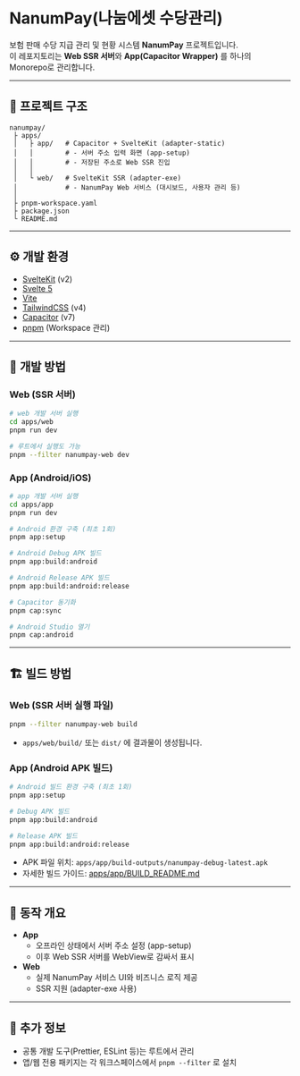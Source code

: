# NanumPay(나눔에셋 수당관리)

보험 판매 수당 지급 관리 및 현황 시스템 **NanumPay** 프로젝트입니다.  
이 레포지토리는 **Web SSR 서버**와 **App(Capacitor Wrapper)** 를 하나의 Monorepo로 관리합니다.

---

## 📂 프로젝트 구조

```
nanumpay/
 ├ apps/
 │   ├ app/   # Capacitor + SvelteKit (adapter-static)
 │   │        # - 서버 주소 입력 화면 (app-setup)
 │   │        # - 저장된 주소로 Web SSR 진입
 │   │
 │   └ web/   # SvelteKit SSR (adapter-exe)
 │            # - NanumPay Web 서비스 (대시보드, 사용자 관리 등)
 │
 ├ pnpm-workspace.yaml
 ├ package.json
 └ README.md
```

---

## ⚙️ 개발 환경

- [SvelteKit](https://kit.svelte.dev/) (v2)
- [Svelte 5](https://svelte.dev/)
- [Vite](https://vitejs.dev/)
- [TailwindCSS](https://tailwindcss.com/) (v4)
- [Capacitor](https://capacitorjs.com/) (v7)
- [pnpm](https://pnpm.io/) (Workspace 관리)

---

## 🚀 개발 방법

### Web (SSR 서버)

```bash
# web 개발 서버 실행
cd apps/web
pnpm run dev

# 루트에서 실행도 가능
pnpm --filter nanumpay-web dev
```

### App (Android/iOS)

```bash
# app 개발 서버 실행
cd apps/app
pnpm run dev

# Android 환경 구축 (최초 1회)
pnpm app:setup

# Android Debug APK 빌드
pnpm app:build:android

# Android Release APK 빌드
pnpm app:build:android:release

# Capacitor 동기화
pnpm cap:sync

# Android Studio 열기
pnpm cap:android
```

---

## 🏗️ 빌드 방법

### Web (SSR 서버 실행 파일)

```bash
pnpm --filter nanumpay-web build
```

- `apps/web/build/` 또는 `dist/` 에 결과물이 생성됩니다.

### App (Android APK 빌드)

```bash
# Android 빌드 환경 구축 (최초 1회)
pnpm app:setup

# Debug APK 빌드
pnpm app:build:android

# Release APK 빌드
pnpm app:build:android:release
```

- APK 파일 위치: `apps/app/build-outputs/nanumpay-debug-latest.apk`
- 자세한 빌드 가이드: [apps/app/BUILD_README.md](apps/app/BUILD_README.md)

---

## 📌 동작 개요

- **App**
  - 오프라인 상태에서 서버 주소 설정 (app-setup)
  - 이후 Web SSR 서버를 WebView로 감싸서 표시
- **Web**
  - 실제 NanumPay 서비스 UI와 비즈니스 로직 제공
  - SSR 지원 (adapter-exe 사용)

---

## 📖 추가 정보

- 공통 개발 도구(Prettier, ESLint 등)는 루트에서 관리
- 앱/웹 전용 패키지는 각 워크스페이스에서 `pnpm --filter` 로 설치
